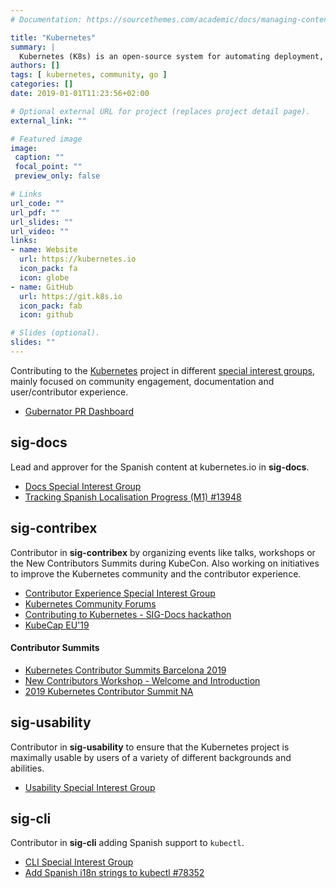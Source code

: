 ```yaml
---
# Documentation: https://sourcethemes.com/academic/docs/managing-content/

title: "Kubernetes"
summary: |
  Kubernetes (K8s) is an open-source system for automating deployment, scaling, and management of containerized applications.
authors: []
tags: [ kubernetes, community, go ]
categories: []
date: 2019-01-01T11:23:56+02:00

# Optional external URL for project (replaces project detail page).
external_link: ""

# Featured image
image:
 caption: ""
 focal_point: ""
 preview_only: false

# Links
url_code: ""
url_pdf: ""
url_slides: ""
url_video: ""
links:
- name: Website
  url: https://kubernetes.io
  icon_pack: fa
  icon: globe
- name: GitHub
  url: https://git.k8s.io
  icon_pack: fab
  icon: github

# Slides (optional).
slides: ""
---
```


Contributing to the [Kubernetes](https://kubernetes.io) project in different [special interest groups](https://git.k8s.io/community/), mainly focused on community engagement, documentation and user/contributor experience.

- [Gubernator PR Dashboard](https://gubernator.k8s.io/pr/raelga)

## sig-docs

Lead and approver for the Spanish content at kubernetes.io in **sig-docs**.

- [Docs Special Interest Group](https://git.k8s.io/community/sig-docs)
- [Tracking Spanish Localisation Progress (M1) #13948](https://github.com/kubernetes/website/issues/13948)

## sig-contribex

Contributor in **sig-contribex** by organizing events like talks, workshops or the New Contributors Summits during KubeCon. Also working on initiatives to improve the Kubernetes community and the contributor experience.

- [Contributor Experience Special Interest Group](https://git.k8s.io/community/sig-contributor-experience)
- [Kubernetes Community Forums](https://discuss.kubernetes.io/u/rael/activity)
- [Contributing to Kubernetes - SIG-Docs hackathon](https://github.com/cncf/presentations/tree/master/kubernetes#kubernetes-introductions)
- [KubeCap EU'19](https://rael.io/talk/190601-kubecap-eu19/)

#### Contributor Summits

- [Kubernetes Contributor Summits Barcelona 2019](https://events.linuxfoundation.org/events/contributor-summit-europe-2019/)
- [New Contributors Workshop - Welcome and Introduction](https://www.youtube.com/watch?v=BQ7y2TFOzF4)
- [2019 Kubernetes Contributor Summit NA](https://github.com/kubernetes/community/tree/master/events/2019/11-contributor-summit)

## sig-usability

Contributor in **sig-usability** to ensure that the Kubernetes project is maximally usable by users of a variety of different backgrounds and abilities.

- [Usability Special Interest Group](https://git.k8s.io/community/sig-usability)

## sig-cli

Contributor in **sig-cli** adding Spanish support to `kubectl`.

- [CLI Special Interest Group](https://git.k8s.io/community/sig-cli)
- [Add Spanish i18n strings to kubectl #78352](https://github.com/kubernetes/kubernetes/issues/78352)